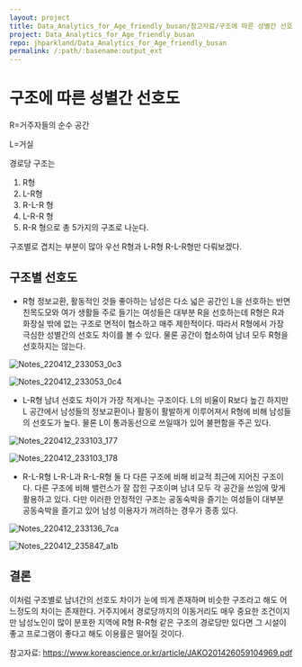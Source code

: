```yaml
---
layout: project
title: Data_Analytics_for_Age_friendly_busan/참고자료/구조에 따른 성별간 선호도
project: Data_Analytics_for_Age_friendly_busan
repo: jhparkland/Data_Analytics_for_Age_friendly_busan
permalink: /:path/:basename:output_ext
---
```


# 구조에 따른 성별간 선호도
R=거주자들의 순수 공간 

L=거실

경로당 구조는 
1. R형 
2. L-R형 
3. R-L-R 형 
4. L-R-R 형 
5. R-R 형으로 총 5가지의 구조로 나눈다.

구조별로 겹치는 부분이 많아 우선 R형과 L-R형 R-L-R형만 다뤄보겠다.
## 구조별 선호도
- R형
 정보교환, 활동적인 것들 좋아하는 남성은 다소 넓은 공간인 L을 선호하는 반면 친목도모와 여가 생활들 주로 들기는 여성들은 대부분 R을 선호하는데
 R형은 R과 화장실 밖에 없는 구조로 면적이 협소하고 매주 제한적이다. 따라서 R형에서 가장 극심한 성별간의 선호도 차이를 볼 수 있다. 
 물론 공간이 협소하여 남녀 모두 R형을 선호하지는 않는다. 
 
 ![Notes_220412_233053_0c3](https://user-images.githubusercontent.com/100742423/162987727-2301ed60-ca6f-4faf-8b6c-cc4aa34f276c.jpg)
 
 ![Notes_220412_233053_0c4](https://user-images.githubusercontent.com/100742423/162988243-0696cde9-0bcc-4e06-855b-ada15e574695.jpg)


 - L-R형
남녀 선호도 차이가 가장 적게나는 구조이다. L의 비율이 R보다 높긴 하지만 L 공간에서 남성들의 정보교환이나 활동이 활발하게 이루어져서 
R형에 비해 남성들의 선호도가 높다. 물론 L이 통과동선으로 쓰일때가 있어 불편함을 주곤 있다.

![Notes_220412_233103_177](https://user-images.githubusercontent.com/100742423/162989709-58fc0951-7183-40ce-a316-3fa61bcb86d8.jpg)

![Notes_220412_233103_178](https://user-images.githubusercontent.com/100742423/162989735-a63f4b39-0509-4f95-af77-b9e56eddde58.jpg)

- R-L-R형
L-R-L과 R-L-R형 둘 다 다른 구조에 비해 비교적 최근에 지어진 구조이다. 다른 구조에 비해 밸런스가 잘 잡힌 구조이며 
남녀 모두 각 공간을 쓰임에 맞게 활용하고 있다. 다만 이러한 안정적인 구조는 공동숙박을 즐기는 여성들이 대부분 공동숙박을 즐기고 있어
남성 이용자가 꺼려하는 경우가 종종 있다. 

![Notes_220412_233136_7ca](https://user-images.githubusercontent.com/100742423/162992088-894b8628-4ae6-49c3-bffe-4c2df2efb0d7.jpg)

![Notes_220412_235847_a1b](https://user-images.githubusercontent.com/100742423/162992370-4cfba5be-ef58-4457-9419-0fa7f31b397e.jpg)
## 결론
이처럼 구조별로 남녀간의 선호도 차이가 눈에 띄게 존재하며 비슷한 구조라고 해도 어느정도의 차이는 존재한다. 
거주지에서 경로당까지의 이동거리도 매우 중요한 조건이지만 남성노인이 많이 분포한 지역에 R형 R-R형 같은 구조의 경로당만 있다면 그 시설이 좋고 프로그램이 좋다고 해도
이용률은 떨어질 것이다. 

참고자료: <https://www.koreascience.or.kr/article/JAKO201426059104969.pdf>

